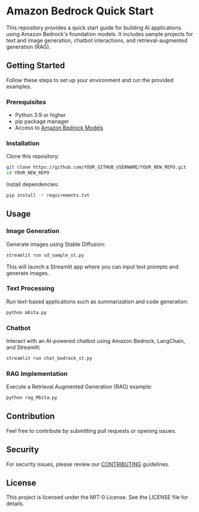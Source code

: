 # Amazon Bedrock Quick Start

This repository provides a quick start guide for building AI applications using Amazon Bedrock's foundation models. It includes sample projects for text and image generation, chatbot interactions, and retrieval-augmented generation (RAG).

## Getting Started

Follow these steps to set up your environment and run the provided examples.

### Prerequisites
- Python 3.9 or higher
- pip package manager
- Access to [Amazon Bedrock Models](https://us-east-1.console.aws.amazon.com/bedrock/home?region=us-east-1#/modelaccess)

### Installation

Clone this repository:

```bash
git clone https://github.com/YOUR_GITHUB_USERNAME/YOUR_NEW_REPO.git
cd YOUR_NEW_REPO
```

Install dependencies:

```bash
pip install -r requirements.txt
```

## Usage

### Image Generation

Generate images using Stable Diffusion:

```bash
streamlit run sd_sample_st.py
```

This will launch a Streamlit app where you can input text prompts and generate images.

### Text Processing

Run text-based applications such as summarization and code generation:

```bash
python mbita.py
```

### Chatbot

Interact with an AI-powered chatbot using Amazon Bedrock, LangChain, and Streamlit:

```bash
streamlit run chat_bedrock_st.py
```

### RAG Implementation

Execute a Retrieval Augmented Generation (RAG) example:

```bash
python rag_Mbita.py
```

## Contribution
Feel free to contribute by submitting pull requests or opening issues.

## Security
For security issues, please review our [CONTRIBUTING](CONTRIBUTING.md#security-issue-notifications) guidelines.

## License
This project is licensed under the MIT-0 License. See the LICENSE file for details.

